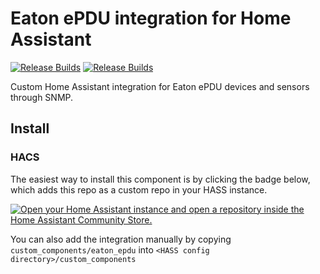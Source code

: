 # Eaton ePDU integration for Home Assistant

[![Release Builds](https://github.com/jaroschek/home-assistant-eaton-epdu/actions/workflows/hassfest.yaml/badge.svg?branch=main&event=push)](https://github.com/jaroschek/home-assistant-eaton-epdu/actions/workflows/hassfest.yaml) [![Release Builds](https://github.com/jaroschek/home-assistant-eaton-epdu/actions/workflows/hacs.yaml/badge.svg?branch=main&event=push)](https://github.com/jaroschek/home-assistant-eaton-epdu/actions/workflows/hacs.yaml)

Custom Home Assistant integration for Eaton ePDU devices and sensors through SNMP.

## Install
### HACS
The easiest way to install this component is by clicking the badge below, which adds this repo as a custom repo in your HASS instance.

[![Open your Home Assistant instance and open a repository inside the Home Assistant Community Store.](https://my.home-assistant.io/badges/hacs_repository.svg)](https://my.home-assistant.io/redirect/hacs_repository/?category=Integration&owner=jaroschek&repository=home-assistant-eaton-epdu)

You can also add the integration manually by copying `custom_components/eaton_epdu` into `<HASS config directory>/custom_components`
